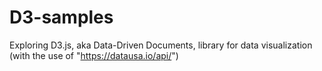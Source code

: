 # D3-samples
Exploring D3.js, aka Data-Driven Documents, library for data visualization (with the use of "https://datausa.io/api/")
